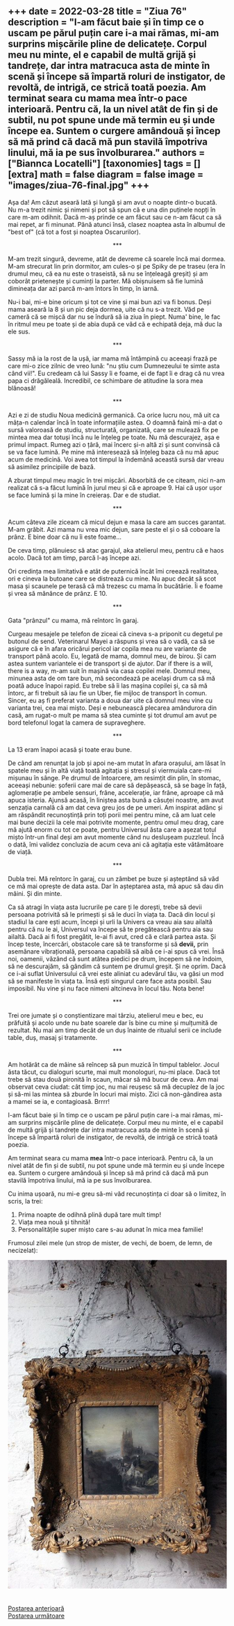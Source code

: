 
+++
date = 2022-03-28
title = "Ziua 76"
description = "I-am făcut baie și în timp ce o uscam pe părul puțin care i-a mai rămas, mi-am surprins mișcările pline de delicatețe. Corpul meu nu minte, el e capabil de multă grijă și tandrețe, dar intra matracuca asta de minte în scenă și începe să împartă roluri de instigator, de revoltă, de intrigă, ce strică toată poezia. Am terminat seara cu mama mea într-o pace interioară. Pentru că, la un nivel atât de fin și de subtil, nu pot spune unde mă termin eu și unde începe ea. Suntem o curgere amândouă și încep să mă prind că dacă mă pun stavilă împotriva linului, mă ia pe sus învolburarea."
authors = ["Biannca Locatelli"]
[taxonomies]
tags = []
[extra]
math = false
diagram = false
image = "images/ziua-76-final.jpg"
+++
---

Așa da! Am căzut aseară lată și lungă și am avut o noapte dintr-o bucată. Nu m-a trezit nimic și nimeni și pot să spun că e una din puținele nopți în care m-am odihnit. Dacă m-aș prinde ce am făcut sau ce n-am făcut ca să mai repet, ar fi minunat. Până atunci însă, clasez noaptea asta în albumul de "best of" (că tot a fost și noaptea Oscarurilor).

<p style="text-align: center;">***</p>

M-am trezit singură, devreme, atât de devreme că soarele încă mai dormea. M-am strecurat lin prin dormitor, am cules-o și pe Spiky de pe traseu (era în drumul meu, că ea nu este o traseistă, să nu se înțeleagă greșit) și am coborât prietenește și cuminți la parter. Mă obișnuisem să fie lumină dimineața dar azi parcă m-am întors în timp, în iarnă.

Nu-i bai, mi-e bine oricum și tot ce vine și mai bun azi va fi bonus. Deși mama aseară la 8 și un pic deja dormea, uite că nu s-a trezit. Văd pe cameră că se mișcă dar nu se îndură să ia ziua în piept. Numa' bine, le fac în ritmul meu pe toate și de abia după ce văd că e echipată deja, mă duc la ele sus.

<p style="text-align: center;">***</p>

Sassy mă ia la rost de la ușă, iar mama mă întâmpină cu aceeași frază pe care mi-o zice zilnic de vreo lună: "nu știu cum Dumnezeului te simte asta când vii!". Eu credeam că lui Sassy îi e foame, ei de fapt îi e drag că nu vrea papa ci drăgăleală. Incredibil, ce schimbare de atitudine la sora mea blănoasă!

<p style="text-align: center;">***</p>

Azi e zi de studiu Noua medicină germanică. Ca orice lucru nou, mă uit ca mâța-n calendar încă în toate informațiile astea. O doamnă faină mi-a dat o sursă valoroasă de studiu, structurată, organizată, care se mulează fix pe mintea mea dar totuși încă nu le înțeleg pe toate. Nu mă descurajez, așa e primul impact. Rumeg azi o țâră, mai încerc și-n altă zi și sunt convinsă că se va face lumină. Pe mine mă interesează să înțeleg baza că nu mă apuc acum de medicină. Voi avea tot timpul la îndemână această sursă dar vreau să asimilez principiile de bază.

A zburat timpul meu magic în trei mișcări. Absorbită de ce citeam, nici n-am realizat că s-a făcut lumină în jurul meu și că e aproape 9. Hai că ușor ușor se face lumină și la mine în creieraș. Dar e de studiat.

<p style="text-align: center;">***</p>

Acum câteva zile ziceam că micul dejun e masa la care am succes garantat. M-am grăbit. Azi mama nu vrea mic dejun, sare peste el și o să coboare la prânz. E bine doar că nu îi este foame…

De ceva timp, plănuiesc să atac garajul, aka atelierul meu, pentru că e haos acolo. Dacă tot am timp, parcă l-aș începe azi.

Ori credința mea limitativă e atât de puternică încât îmi creează realitatea, ori e cineva la butoane care se distrează cu mine. Nu apuc decât să scot masa și scaunele pe terasă că mă trezesc cu mama în bucătărie. Îi e foame și vrea să mănânce de prânz. E 10.

<p style="text-align: center;">***</p>

Gata "prânzul" cu mama, mă reîntorc în garaj.

Curgeau mesajele pe telefon de ziceai că cineva s-a priponit cu degetul pe butonul de send. Veterinarul Mayei a răspuns și vrea să o vadă, ca să se asigure că e în afara oricărui pericol iar copila mea nu are variante de transport până acolo. Eu, legată de mama, domnul meu, de birou. Și cam astea suntem variantele ei de transport și de ajutor. Dar if there is a will, there is a way, m-am suit în mașină via casa copilei mele. Domnul meu, minunea asta de om tare bun, mă secondează pe același drum ca să mă poată aduce înapoi rapid. Eu trebe să îi las mașina copilei și, ca să mă întorc, ar fi trebuit să iau fie un Uber, fie mijloc de transport în comun. Sincer, eu aș fi preferat varianta a doua dar uite că domnul meu vine cu varianta trei, cea mai mișto. Deși e nebunească plecarea amândurora din casă, am rugat-o mult pe mama să stea cuminte și tot drumul am avut pe bord telefonul logat la camera de supraveghere.

<p style="text-align: center;">***</p>

La 13 eram înapoi acasă și toate erau bune.

De când am renunțat la job și apoi ne-am mutat în afara orașului, am lăsat în spatele meu și în altă viață toată agitația și stresul și viermuiala care-mi mișunau în sânge. Pe drumul de întoarcere, am resimțit din plin, în stomac, aceeași nebunie: șoferii care mai de care să depășească, să se bage în față, aglomerație pe ambele sensuri, frâne, accelerație, iar frâne, aproape că mă apuca isteria. Ajunsă acasă, în liniștea asta bună a căsuței noastre, am avut senzația carnală că am dat ceva greu jos de pe umeri. Am inspirat adânc și am răspândit recunoștință prin toți porii mei pentru mine, că am luat cele mai bune decizii la cele mai potrivite momente, pentru omul meu drag, care mă ajută enorm cu tot ce poate, pentru Universul ăsta care a așezat totul mișto într-un final deși am avut momente când nu deslușeam puzzleul. Încă o dată, îmi validez concluzia de acum ceva ani că agitația este vătămătoare de viață.

<p style="text-align: center;">***</p>

Dubla trei. Mă reîntorc în garaj, cu un zâmbet pe buze și așteptând să văd ce mă mai oprește de data asta. Dar în așteptarea asta, mă apuc să dau din mâini. Și din minte.

Ca să atragi în viața asta lucrurile pe care ți le dorești, trebe să devii persoana potrivită să le primești și să le duci în viața ta. Dacă din locul și stadiul la care ești acum, începi și urli la Univers ca vreau aia sau ailaltă pentru că nu le ai, Universul va începe să te pregătească pentru aia sau ailaltă. Dacă ai fi fost pregătit, le-ai fi avut, cred că e clară partea asta. Și încep teste, încercări, obstacole care să te transforme și să **devii,** prin asemănare vibrațională, persoana capabilă să aibă ce i-ai spus că vrei. Însă noi, oamenii, văzând că sunt atâtea piedici pe drum, începem să ne îndoim, să ne descurajăm, să gândim că suntem pe drumul greșit. Și ne oprim. Dacă ce i-ai suflat Universului că vrei este aliniat cu adevărul tău, va găsi un mod să se manifeste în viața ta. Însă ești singurul care face asta posibil. Sau imposibil. Nu vine și nu face nimeni altcineva în locul tău. Nota bene!

<p style="text-align: center;">***</p>

Trei ore jumate și o conștientizare mai târziu, atelierul meu e bec, eu prăfuită și acolo unde nu bate soarele dar îs bine cu mine și mulțumită de rezultat. Nu mai am timp decât de un duș înainte de ritualul serii ce include table, duș, masaj și tratamente.

<p style="text-align: center;">***</p>

Am hotărât ca de mâine să reîncep să pun muzică în timpul tablelor. Jocul ăsta tăcut, cu dialoguri scurte, mai mult monologuri, nu-mi place. Dacă tot trebe să stau două pironită în scaun, măcar să mă bucur de ceva. Am mai observat ceva ciudat: cât timp joc, nu mai reușesc să mă decuplez de la joc și să-mi las mintea să zburde în locuri mai mișto. Zici că non-gândirea asta a mamei se ia, e contagioasă. Brrrr!

I-am făcut baie și în timp ce o uscam pe părul puțin care i-a mai rămas, mi-am surprins mișcările pline de delicatețe. Corpul meu nu minte, el e capabil de multă grijă și tandrețe dar intra matracuca asta de minte în scenă și începe să împartă roluri de instigator, de revoltă, de intrigă ce strică toată poezia.

Am terminat seara cu mama **mea** într-o pace interioară. Pentru că, la un nivel atât de fin și de subtil, nu pot spune unde mă termin eu și unde începe ea. Suntem o curgere amândouă și încep să mă prind că dacă mă pun stavilă împotriva linului, mă ia pe sus învolburarea.

Cu inima ușoară, nu mi-e greu să-mi văd recunoștința ci doar să o limitez, în scris, la trei:

1. Prima noapte de odihnă plină după tare mult timp!
2. Viața mea nouă și tihnită!
3. Personalitățile super mișto care s-au adunat în mica mea familie!

Frumosul zilei mele (un strop de mister, de vechi, de boem, de lemn, de necizelat):

<div class="flex justify-center">
  <img src="images/beauty.jpeg" />
</div>

<br/>

<br/>

<div class="flex justify-between">
  <div>
    <a href="/blog/ziua-75/">Postarea anterioară</a>
  </div>
  <div>
    <a href="/blog/ziua-77/">Postarea următoare</a>
  </div>
</div>
